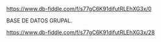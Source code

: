 https://www.db-fiddle.com/f/s77gC6K91difutRLEhXG3x/0

BASE DE DATOS GRUPAL.

https://www.db-fiddle.com/f/s77gC6K91difutRLEhXG3x/28
